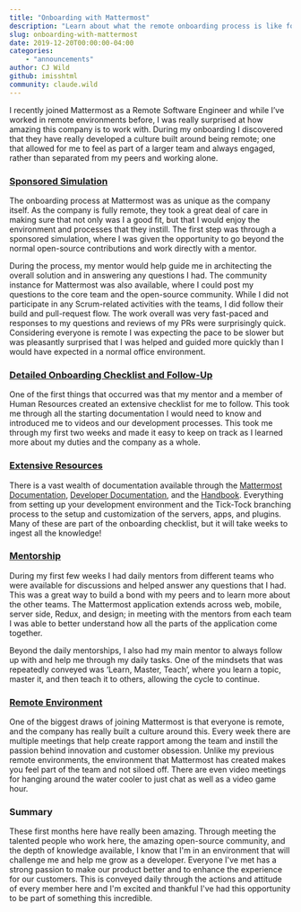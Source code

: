 ```yaml
---
title: "Onboarding with Mattermost"
description: "Learn about what the remote onboarding process is like for new hires at Mattermost."
slug: onboarding-with-mattermost
date: 2019-12-20T00:00:00-04:00
categories:
    - "announcements"
author: CJ Wild
github: imisshtml
community: claude.wild
---
```


I recently joined Mattermost as a Remote Software Engineer and while I’ve worked in remote environments before, I was really surprised at how amazing this company is to work with. During my onboarding I discovered that they have really developed a culture built around being remote; one that allowed for me to feel as part of a larger team and always engaged, rather than separated from my peers and working alone. 

### [Sponsored Simulation](https://docs.mattermost.com/process/developer.html#audition)
The onboarding process at Mattermost was as unique as the company itself. As the company is fully remote, they took a great deal of care in making sure that not only was I a good fit, but that I would enjoy the environment and processes that they instill. The first step was through a sponsored simulation, where I was given the opportunity to go beyond the normal open-source contributions and work directly with a mentor. 

During the process, my mentor would help guide me in architecting the overall solution and in answering any questions I had. The community instance for Mattermost was also available, where I could post my questions to the core team and the open-source community. While I did not participate in any Scrum-related activities with the teams, I did follow their build and pull-request flow. The work overall was very fast-paced and responses to my questions and reviews of my PRs were surprisingly quick. Considering everyone is remote I was expecting the pace to be slower but was pleasantly surprised that I was helped and guided more quickly than I would have expected in a normal office environment.

### [Detailed Onboarding Checklist and Follow-Up](https://handbook.mattermost.com/contributors/onboarding/staff-on-boarding-guide)
One of the first things that occurred was that my mentor and a member of Human Resources created an extensive checklist for me to follow. This took me through all the starting documentation I would need to know and introduced me to videos and our development processes. This took me through my first two weeks and made it easy to keep on track as I learned more about my duties and the company as a whole. 

### [Extensive Resources](https://docs.mattermost.com/)
There is a vast wealth of documentation available through the [Mattermost Documentation](https://docs.mattermost.com/), [Developer Documentation](https://developers.mattermost.com/), and the [Handbook](https://handbook.mattermost.com/). Everything from setting up your development environment and the Tick-Tock branching process to the setup and customization of the servers, apps, and plugins. Many of these are part of the onboarding checklist, but it will take weeks to ingest all the knowledge!

### [Mentorship](https://developers.mattermost.com/internal/onboarding/new-staff-guide/#mentor-for-the-day)
During my first few weeks I had daily mentors from different teams who were available for discussions and helped answer any questions that I had. This was a great way to build a bond with my peers and to learn more about the other teams. The Mattermost application extends across web, mobile, server side, Redux, and design; in meeting with the mentors from each team I was able to better understand how all the parts of the application come together.

Beyond the daily mentorships, I also had my main mentor to always follow up with and help me through my daily tasks. One of the mindsets that was repeatedly conveyed was ‘Learn, Master, Teach’, where you learn a topic, master it, and then teach it to others, allowing the cycle to continue.  

### [Remote Environment](https://docs.mattermost.com/process/handbook.html)
One of the biggest draws of joining Mattermost is that everyone is remote, and the company has really built a culture around this. Every week there are multiple meetings that help create rapport among the team and instill the passion behind innovation and customer obsession. Unlike my previous remote environments, the environment that Mattermost has created makes you feel part of the team and not siloed off. There are even video meetings for hanging around the water cooler to just chat as well as a video game hour.

### Summary
These first months here have really been amazing. Through meeting the talented people who work here, the amazing open-source community, and the depth of knowledge available, I know that I'm in an environment that will challenge me and help me grow as a developer. Everyone I've met has a strong passion to make our product better and to enhance the experience for our customers. This is conveyed daily through the actions and attitude of every member here and I'm excited and thankful I've had this opportunity to be part of something this incredible.
